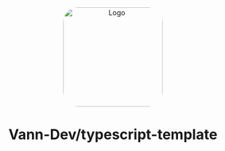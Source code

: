 <div align="center">

<img src="https://avatars.githubusercontent.com/u/82990248" alt="Logo" width="200px" height="200px" style="border-radius:15%"/>

# Vann-Dev/typescript-template

</div>
